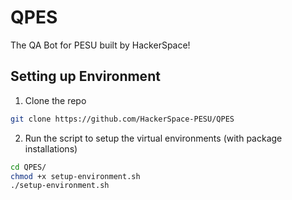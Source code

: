 # QPES
The QA Bot for PESU built by HackerSpace!

## Setting up Environment
1. Clone the repo
```bash
git clone https://github.com/HackerSpace-PESU/QPES
```
2. Run the script to setup the virtual environments (with package installations)
```bash
cd QPES/
chmod +x setup-environment.sh
./setup-environment.sh
```

